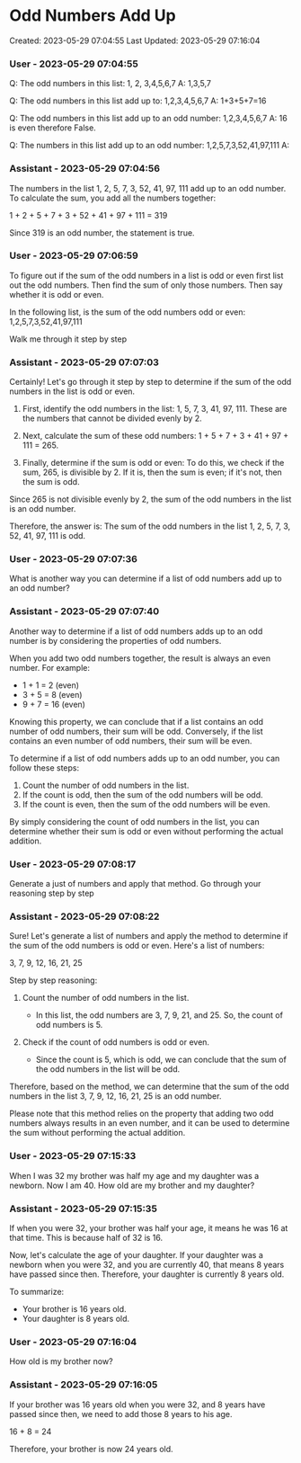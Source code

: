 # Odd Numbers Add Up

Created: 2023-05-29 07:04:55
Last Updated: 2023-05-29 07:16:04

### User - 2023-05-29 07:04:55

Q: The odd numbers in this list: 1, 2, 3,4,5,6,7
A: 1,3,5,7

Q: The odd numbers in this list add up to: 1,2,3,4,5,6,7
A: 1+3+5+7=16

Q: The odd numbers in this list add up to an odd number: 1,2,3,4,5,6,7
A: 16 is even therefore False.

Q: The numbers in this list add up to an odd number: 1,2,5,7,3,52,41,97,111
A: 


### Assistant - 2023-05-29 07:04:56

The numbers in the list 1, 2, 5, 7, 3, 52, 41, 97, 111 add up to an odd number. To calculate the sum, you add all the numbers together:

1 + 2 + 5 + 7 + 3 + 52 + 41 + 97 + 111 = 319

Since 319 is an odd number, the statement is true.

### User - 2023-05-29 07:06:59

To figure out if the sum of the odd numbers in a list is odd or even first list out the odd numbers. Then find the sum of only those numbers. Then say whether it is odd or even.

In the following list, is the sum of the odd numbers odd or even: 1,2,5,7,3,52,41,97,111

Walk me through it step by step

### Assistant - 2023-05-29 07:07:03

Certainly! Let's go through it step by step to determine if the sum of the odd numbers in the list is odd or even.

1. First, identify the odd numbers in the list: 1, 5, 7, 3, 41, 97, 111. These are the numbers that cannot be divided evenly by 2.

2. Next, calculate the sum of these odd numbers: 
1 + 5 + 7 + 3 + 41 + 97 + 111 = 265.

3. Finally, determine if the sum is odd or even: 
To do this, we check if the sum, 265, is divisible by 2. If it is, then the sum is even; if it's not, then the sum is odd.

Since 265 is not divisible evenly by 2, the sum of the odd numbers in the list is an odd number.

Therefore, the answer is: The sum of the odd numbers in the list 1, 2, 5, 7, 3, 52, 41, 97, 111 is odd.

### User - 2023-05-29 07:07:36

What is another way you can determine if a list of odd numbers add up to an odd number?

### Assistant - 2023-05-29 07:07:40

Another way to determine if a list of odd numbers adds up to an odd number is by considering the properties of odd numbers.

When you add two odd numbers together, the result is always an even number. For example:
- 1 + 1 = 2 (even)
- 3 + 5 = 8 (even)
- 9 + 7 = 16 (even)

Knowing this property, we can conclude that if a list contains an odd number of odd numbers, their sum will be odd. Conversely, if the list contains an even number of odd numbers, their sum will be even.

To determine if a list of odd numbers adds up to an odd number, you can follow these steps:

1. Count the number of odd numbers in the list.
2. If the count is odd, then the sum of the odd numbers will be odd.
3. If the count is even, then the sum of the odd numbers will be even.

By simply considering the count of odd numbers in the list, you can determine whether their sum is odd or even without performing the actual addition.

### User - 2023-05-29 07:08:17

Generate a just of numbers and apply that method. Go through your reasoning step by step

### Assistant - 2023-05-29 07:08:22

Sure! Let's generate a list of numbers and apply the method to determine if the sum of the odd numbers is odd or even. Here's a list of numbers:

3, 7, 9, 12, 16, 21, 25

Step by step reasoning:

1. Count the number of odd numbers in the list.
   - In this list, the odd numbers are 3, 7, 9, 21, and 25. So, the count of odd numbers is 5.

2. Check if the count of odd numbers is odd or even.
   - Since the count is 5, which is odd, we can conclude that the sum of the odd numbers in the list will be odd.

Therefore, based on the method, we can determine that the sum of the odd numbers in the list 3, 7, 9, 12, 16, 21, 25 is an odd number.

Please note that this method relies on the property that adding two odd numbers always results in an even number, and it can be used to determine the sum without performing the actual addition.

### User - 2023-05-29 07:15:33

When I was 32 my brother was half my age and my daughter was a newborn. Now I am 40. How old are my brother and my daughter?

### Assistant - 2023-05-29 07:15:35

If when you were 32, your brother was half your age, it means he was 16 at that time. This is because half of 32 is 16.

Now, let's calculate the age of your daughter. If your daughter was a newborn when you were 32, and you are currently 40, that means 8 years have passed since then. Therefore, your daughter is currently 8 years old.

To summarize:
- Your brother is 16 years old.
- Your daughter is 8 years old.

### User - 2023-05-29 07:16:04

How old is my brother now?

### Assistant - 2023-05-29 07:16:05

If your brother was 16 years old when you were 32, and 8 years have passed since then, we need to add those 8 years to his age.

16 + 8 = 24

Therefore, your brother is now 24 years old.

